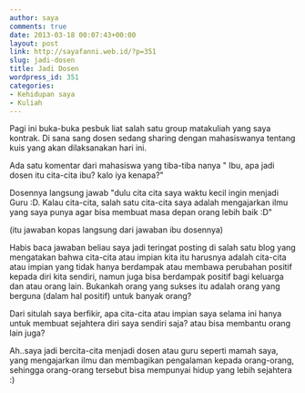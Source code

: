 ```yaml
---
author: saya
comments: true
date: 2013-03-18 00:07:43+00:00
layout: post
link: http://sayafanni.web.id/?p=351
slug: jadi-dosen
title: Jadi Dosen
wordpress_id: 351
categories:
- Kehidupan saya
- Kuliah
---
```


Pagi ini buka-buka pesbuk liat salah satu group matakuliah yang saya kontrak. Di sana sang dosen sedang sharing dengan mahasiswanya tentang kuis yang akan dilaksanakan hari ini.

Ada satu komentar dari mahasiswa yang tiba-tiba nanya " Ibu, apa jadi dosen itu cita-cita ibu? kalo iya kenapa?"<!-- more -->

Dosennya langsung jawab "dulu cita cita saya waktu kecil ingin menjadi Guru :D. Kalau cita-cita, salah satu cita-cita saya adalah mengajarkan ilmu yang saya punya agar bisa membuat masa depan orang lebih baik :D"

(itu jawaban kopas langsung dari jawaban ibu dosennya)

Habis baca jawaban beliau saya jadi teringat posting di salah satu blog yang mengatakan bahwa cita-cita atau impian kita itu harusnya adalah cita-cita atau impian yang tidak hanya berdampak atau membawa perubahan positif kepada diri kita sendiri, namun juga bisa berdampak positif bagi keluarga dan atau orang lain. Bukankah orang yang sukses itu adalah orang yang berguna (dalam hal positif) untuk banyak orang?

Dari situlah saya berfikir, apa cita-cita atau impian saya selama ini hanya untuk membuat sejahtera diri saya sendiri saja? atau bisa membantu orang lain juga?

Ah..saya jadi bercita-cita menjadi dosen atau guru seperti mamah saya, yang mengajarkan ilmu dan membagikan pengalaman kepada orang-orang, sehingga orang-orang tersebut bisa mempunyai hidup yang lebih sejahtera :)
